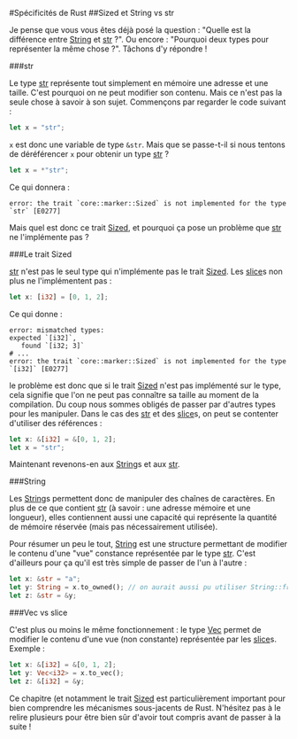 #Spécificités de Rust
##Sized et String vs str

Je pense que vous vous êtes déjà posé la question : "Quelle est la différence entre [String](https://doc.rust-lang.org/std/string/struct.String.html) et [str](https://doc.rust-lang.org/std/primitive.str.html) ?". Ou encore : "Pourquoi deux types pour représenter la même chose ?". Tâchons d'y répondre !

###str

Le type [str](https://doc.rust-lang.org/std/primitive.str.html) représente tout simplement en mémoire une adresse et une taille. C'est pourquoi on ne peut modifier son contenu. Mais ce n'est pas la seule chose à savoir à son sujet. Commençons par regarder le code suivant :

```Rust
let x = "str";
```

`x` est donc une variable de type `&str`. Mais que se passe-t-il si nous tentons de déréférencer `x` pour obtenir un type [str](https://doc.rust-lang.org/std/primitive.str.html) ?

```Rust
let x = *"str";
```

Ce qui donnera :

```Shell
error: the trait `core::marker::Sized` is not implemented for the type `str` [E0277]
```

Mais quel est donc ce trait [Sized](https://doc.rust-lang.org/std/marker/trait.Sized.html), et pourquoi ça pose un problème que [str](https://doc.rust-lang.org/std/primitive.str.html) ne l'implémente pas ?

###Le trait Sized

[str](https://doc.rust-lang.org/std/primitive.str.html) n'est pas le seul type qui n'implémente pas le trait [Sized](https://doc.rust-lang.org/std/marker/trait.Sized.html). Les [slice](https://doc.rust-lang.org/std/primitive.slice.html)s non plus ne l'implémentent pas :

```Rust
let x: [i32] = [0, 1, 2];
```

Ce qui donne :

```Shell
error: mismatched types:
expected `[i32]`,
   found `[i32; 3]`
# ...
error: the trait `core::marker::Sized` is not implemented for the type `[i32]` [E0277]
```

le problème est donc que si le trait [Sized](https://doc.rust-lang.org/std/marker/trait.Sized.html) n'est pas implémenté sur le type, cela signifie que l'on ne peut pas connaître sa taille au moment de la compilation. Du coup nous sommes obligés de passer par d'autres types pour les manipuler. Dans le cas des [str](https://doc.rust-lang.org/std/primitive.str.html) et des [slice](https://doc.rust-lang.org/std/primitive.slice.html)s, on peut se contenter d'utiliser des références :

```Rust
let x: &[i32] = &[0, 1, 2];
let x = "str";
```

Maintenant revenons-en aux [String](https://doc.rust-lang.org/std/string/struct.String.html)s et aux [str](https://doc.rust-lang.org/std/primitive.str.html).

###String

Les [String](https://doc.rust-lang.org/std/string/struct.String.html)s permettent donc de manipuler des chaînes de caractères. En plus de ce que contient [str](https://doc.rust-lang.org/std/primitive.str.html) (à savoir : une adresse mémoire et une longueur), elles contiennent aussi une capacité qui représente la quantité de mémoire réservée (mais pas nécessairement utilisée).

Pour résumer un peu le tout, [String](https://doc.rust-lang.org/std/string/struct.String.html) est une structure permettant de modifier le contenu d'une "vue" constance représentée par le type [str](https://doc.rust-lang.org/std/primitive.str.html). C'est d'ailleurs pour ça qu'il est très simple de passer de l'un à l'autre :

```Rust
let x: &str = "a";
let y: String = x.to_owned(); // on aurait aussi pu utiliser String::from
let z: &str = &y;
```

###Vec vs slice

C'est plus ou moins le même fonctionnement : le type [Vec](https://doc.rust-lang.org/std/vec/struct.Vec.html) permet de modifier le contenu d'une vue (non constante) représentée par les [slice](https://doc.rust-lang.org/std/primitive.slice.html)s. Exemple :

```Rust
let x: &[i32] = &[0, 1, 2];
let y: Vec<i32> = x.to_vec();
let z: &[i32] = &y;
```

Ce chapitre (et notamment le trait [Sized](https://doc.rust-lang.org/std/marker/trait.Sized.html) est particulièrement important pour bien comprendre les mécanismes sous-jacents de Rust. N'hésitez pas à le relire plusieurs pour être bien sûr d'avoir tout compris avant de passer à la suite !
